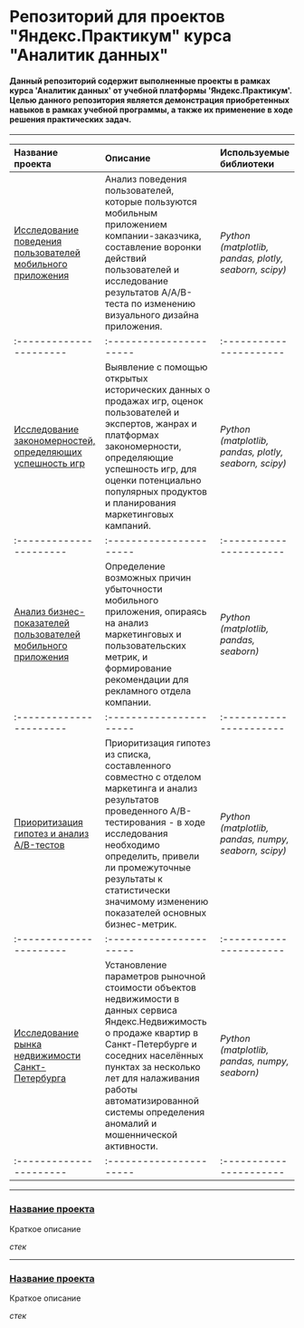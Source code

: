 # Репозиторий для проектов "Яндекс.Практикум" курса "Аналитик данных"
#### Данный репозиторий содержит выполненные проекты в рамках курса 'Аналитик данных' от учебной платформы 'Яндекс.Практикум'. Целью данного репозитория является демонстрация приобретенных навыков в рамках учебной программы, а также их применение в ходе решения практических задач.
___

| Название проекта | Описание | Используемые библиотеки | 
| :---------------------- | :---------------------- | :---------------------- |
| [Исследование поведения пользователей мобильного приложения](app_event_analysis) | Анализ поведения пользователей, которые пользуются мобильным приложением компании-заказчика, составление воронки действий пользователей и исследование результатов А/А/В-теста по изменению визуального дизайна приложения. | *Python (matplotlib, pandas, plotly, seaborn, scipy)* |
| :---------------------- | :---------------------- | :---------------------- |
| [Исследование закономерностей, определяющих успешность игр](vg_market_analysis) | Выявление с помощью открытых исторических данных о продажах игр, оценок пользователей и экспертов, жанрах и платформах закономерности, определяющие успешность игр, для оценки потенциально популярных продуктов и планирования маркетинговых кампаний. | *Python (matplotlib, pandas, plotly, seaborn, scipy)* |
| :---------------------- | :---------------------- | :---------------------- |
| [Анализ бизнес-показателей пользователей мобильного приложения](app_user_analysis) | Определение возможных причин убыточности мобильного приложения, опираясь на анализ маркетинговых и пользовательских метрик, и формирование рекомендации для рекламного отдела компании. | *Python (matplotlib, pandas, seaborn)* |
| :---------------------- | :---------------------- | :---------------------- |
| [Приоритизация гипотез и анализ A/B-тестов](prioritizing_ab_tests) | Приоритизация гипотез из списка, составленного совместно с отделом маркетинга и анализ результатов проведенного A/B-тестирования - в ходе исследования необходимо определить, привели ли промежуточные результаты к статистически значимому изменению показателей основных бизнес-метрик. | *Python (matplotlib, pandas, numpy, seaborn, scipy)* |
| :---------------------- | :---------------------- | :---------------------- |
| [Исследование рынка недвижимости Санкт-Петербурга](spb_real_estate) | Установление параметров рыночной стоимости объектов недвижимости в  данных сервиса Яндекс.Недвижимость о продаже квартир в Санкт-Петербурге и соседних населённых пунктах за несколько лет для налаживания работы автоматизированной системы определения аномалий и мошеннической активности. | *Python (matplotlib, pandas, numpy, seaborn)* |
| :---------------------- | :---------------------- | :---------------------- |



___
### [Название проекта](ссылка)

Краткое описание

*стек*
___
### [Название проекта](ссылка)

Краткое описание

*стек*
